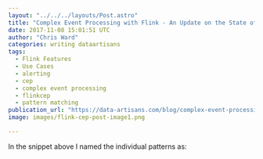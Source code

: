 ```yaml
---
layout: "../../../layouts/Post.astro"
title: "Complex Event Processing with Flink - An Update on the State of Flink CEP"
date: 2017-11-08 15:01:51 UTC
author: "Chris Ward"
categories: writing dataartisans
tags:
  - Flink Features
  - Use Cases
  - alerting
  - cep
  - complex event processing
  - flinkcep
  - pattern matching
publication_url: "https://data-artisans.com/blog/complex-event-processing-flink-cep-update"
image: images/flink-cep-post-image1.png

---
```

In the snippet above I named the individual patterns as:

